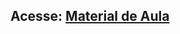 ## Acesse: <a href="https://sites.google.com/site/proflincolnmachado/sistemas-digitais/material?authuser=0">Material de Aula</a>


